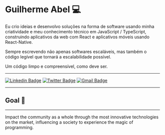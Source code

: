 # Guilherme Abel :computer: 
<p> Eu crio ideias e desenvolvo soluções na forma de software usando minha criatividade e meu conhecimento técnico em JavaScript / TypeScript, construindo aplicativos da web com React e aplicativos móveis usando React-Native.
  
<p> Sempre escrevendo não apenas softwares escaláveis, mas também o código legível que tornará a escalabilidade possível.

<p>Um código limpo e compreensível, como deve ser.
  
 ------------
 
[![Linkedin Badge](https://img.shields.io/badge/-LinkedIn-0096c7?style=for-the-badge&logo=Linkedin&logoColor=white&link=https:https://https://www.linkedin.com/in/guilhermeabel/)](https://www.linkedin.com/in/guilhermeabel/)
[![Twitter Badge](https://img.shields.io/badge/-Twitter-3391ff?style=for-the-badge&logo=Linkedin&logoColor=white&link=https:https://https://twitter.com/guilhermeabel99/)](https://twitter.com/guilhermeabel99/)
[![Gmail Badge](https://img.shields.io/badge/-Gmail-ef233c?style=for-the-badge&logo=Gmail&logoColor=white&link=mailto:guilhermeabel.contato@gmail.com)](mailto:guilhermeabel.contato@gmail.com)

------------



## Goal  :rocket: 
------------

Impact the community as a whole through the most innovative technologies on the market, influencing a society to experience the magic of programming.

